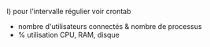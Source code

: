 I) pour l'intervalle régulier voir crontab

- nombre d'utilisateurs connectés & nombre de processus
- % utilisation CPU, RAM, disque

